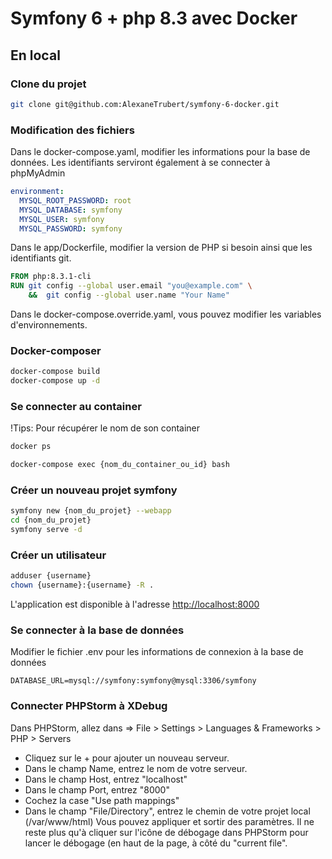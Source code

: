 # Symfony 6 + php 8.3 avec Docker

## En local

### Clone du projet
```bash
git clone git@github.com:AlexaneTrubert/symfony-6-docker.git
```

### Modification des fichiers

Dans le docker-compose.yaml, modifier les informations pour la base de données. Les identifiants serviront 
également à se connecter à phpMyAdmin

```yaml
environment:
  MYSQL_ROOT_PASSWORD: root
  MYSQL_DATABASE: symfony
  MYSQL_USER: symfony
  MYSQL_PASSWORD: symfony
```
Dans le app/Dockerfile, modifier la version de PHP si besoin ainsi que les identifiants git. 

```Dockerfile
FROM php:8.3.1-cli
RUN git config --global user.email "you@example.com" \
    &&  git config --global user.name "Your Name"
```

Dans le docker-compose.override.yaml, vous pouvez modifier les variables d'environnements.

### Docker-composer
```bash
docker-compose build
docker-compose up -d
```

### Se connecter au container

!Tips: Pour récupérer le nom de son container

```bash
docker ps
```

```bash
docker-compose exec {nom_du_container_ou_id} bash
```

### Créer un nouveau projet symfony

```bash
symfony new {nom_du_projet} --webapp
cd {nom_du_projet}
symfony serve -d
```

### Créer un utilisateur
```bash
adduser {username}
chown {username}:{username} -R .
```
L'application est disponible à l'adresse [http://localhost:8000](http://localhost:8000)

### Se connecter à la base de données
Modifier le fichier .env pour les informations de connexion à la base de données

```env
DATABASE_URL=mysql://symfony:symfony@mysql:3306/symfony
```

### Connecter PHPStorm à XDebug
Dans PHPStorm, allez dans => File > Settings > Languages & Frameworks > PHP > Servers  
* Cliquez sur le + pour ajouter un nouveau serveur.  
* Dans le champ Name, entrez le nom de votre serveur.
* Dans le champ Host, entrez "localhost"
* Dans le champ Port, entrez "8000"
* Cochez la case "Use path mappings"
* Dans le champ "File/Directory", entrez le chemin de votre projet local (/var/www/html)
Vous pouvez appliquer et sortir des paramètres. Il ne reste plus qu'à cliquer sur l'icône de débogage dans PHPStorm pour lancer le débogage (en haut de la page, à côté du "current file".
